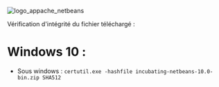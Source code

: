 ![logo_appache_netbeans](https://user-images.githubusercontent.com/19194678/50519061-5272e600-0ab9-11e9-9794-6e8b85006c2b.png)

Vérification d'intégrité du fichier téléchargé :

# Windows 10 :
- Sous windows : `certutil.exe -hashfile incubating-netbeans-10.0-bin.zip SHA512`